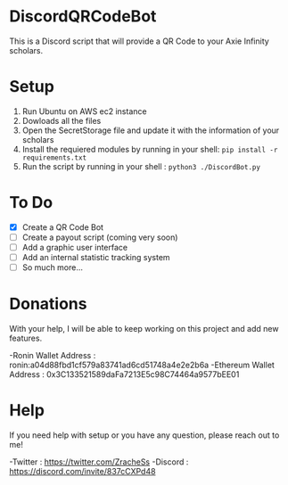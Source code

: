 # DiscordQRCodeBot
This is a Discord script that will provide a QR Code to your Axie Infinity scholars.


# Setup
1. Run Ubuntu on AWS ec2 instance
2. Dowloads all the files
3. Open the SecretStorage file and update it with the information of your scholars
4. Install the requiered modules by running in your shell:
`pip install -r requirements.txt`
5. Run the script by running in your shell :
`python3 ./DiscordBot.py`

# To Do
- [x] Create a QR Code Bot
- [ ] Create a payout script (coming very soon)
- [ ] Add a graphic user interface
- [ ] Add an internal statistic tracking system
- [ ] So much more...

# Donations
With your help, I will be able to keep working on this project and add new features. 

-Ronin Wallet Address : ronin:a04d88fbd1cf579a83741ad6cd51748a4e2e2b6a
-Ethereum Wallet Address : 0x3C133521589daFa7213E5c98C74464a9577bEE01

# Help
If you need help with setup or you have any question, please reach out to me!

-Twitter : https://twitter.com/ZracheSs
-Discord : https://discord.com/invite/837cCXPd48

